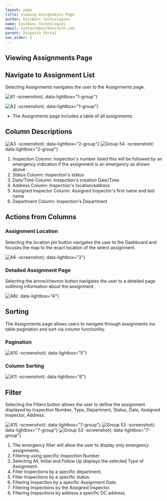 ```yaml
---
layout: page
title: Viewing Assignments Page 
author: EastBanc Technologies
name: EastBanc Technologies
email: contact@eastbanctech.com
parent: Dispatch Portal
nav_order: 5
---
```

<section id="viewing-assignments-page" markdown="1">

# Viewing Assignments Page

<section id="navigate-to-assignment-list" markdown="1">

## Navigate to Assignment List

Selecting Assignments navigates the user to the Assignments page.

![A1 -screenshot](../images/dispatch-portal/dp-assignment-page/nav-to-assignment-list.png){: data-lightbox="1-group"}

![A2 -screenshot](../images/dispatch-portal/dp-assignment-page/nav-to-assignment-list1.png){: data-lightbox="1-group"}

* The Assignments page includes a table of all assignments. 

</section>

<section id="column-descriptions" markdown="1">

## Column Descriptions

![A3 -screenshot](../images/dispatch-portal/dp-assignment-page/column-descriptions.png){: data-lightbox="2-group"}
![Group 54 -screenshot](../images/dispatch-portal/dp-assignment-page/column-descriptions1.png){: data-lightbox="2-group"}

1. Inspection Column: Inspection's number listed this will be followed by an emergency indication if the assignment is an emergency as shown above
2. Status Column: Inspection's status
3. Date/Time Column: Insepction's creation Date/Time
4. Address Column: Inspection's location/address
5. Assigned Inspector Column: Assigned Inspector's first name and last name
6. Department Column: Inspection's Department

</section>

<section id="actions-from-columns" markdown="1">

## Actions from Columns

<section id="assignment-location" markdown="1">

### Assignment Location
Selecting the location pin button navigates the user to the Dashboard and focuses the map to the exact location of the select assignment. 

![A6 -screenshot](../images/dispatch-portal/dp-assignment-page/map.png){: data-lightbox="3"}


</section>

<section id="detailed-assignment-page" markdown="1">

### Detailed Assignment Page
Selecting the arrow/chevron button navigates the user to a detailed page outlining information about the assignment. 

![A8](../images/dispatch-portal/dp-assignment-page/detailed-assignment-page.png){: data-lightbox="4"}


</section>
</section>

<section id="sorting" markdown="1">

## Sorting
The Assignments page allows users to navigate through assignments via table pagination and sort via column functionlity. 

<section id="pagination" markdown="1">

### Pagination

![A10 -screenshot](../images/dispatch-portal/dp-assignment-page/sorting.png){: data-lightbox="5"}

<section id="column-sorting" markdown="1">

### Column Sorting

![A11 -screenshot](../images/dispatch-portal/dp-assignment-page/sorting1.png){: data-lightbox="6"}

</section>
</section>

<section id="filter" markdown="1">

## Filter 
Selecting the Filters button allows the user to define the assignment displayed by Inspection Number, Type, Department, Status, Date, Assigned Inspector, Address.

![A15 -screenshot](../images/dispatch-portal/dp-assignment-page/filter.png){: data-lightbox="7-group"}
![Group 53 -screenshot](../images/dispatch-portal/dp-assignment-page/filter1.png){: data-lightbox="7-group"}
![Group 53 -screenshot](../images/dispatch-portal/dp-assignment-page/expanded-filter.png){: data-lightbox="7-group"}

1. The emergency filter will allow the user to display only emergency assignments.
2. Filtering using specific Inspection Number
3. Selecting All, Initial and Follow Up displays the selected Type of Assignment.
4. Filter Inspections by a specific department.
5. Filter Inspections by a specific status.
6. Filtering Inspection by a specific Assignment Date.
7. Filtering Inspections by the Assigned Inspector.
8. Filtering Inspections by address a specific DC address.



</section>
</section>

